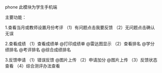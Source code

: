phone
此模块为学生手机端

主要功能：

1.查看当月或教师设置月份考评
   （1）有问题点击我要反馈
   （2）无问题点击确认无误

2.查看成绩
   （1）查看成绩单
        @打印成绩单
        @雷达图显示
   （2）查看排名
        @学分绩排名
        @考评排名
        @综合成绩排名

3.反馈申请
   （1）错误反馈
        @图片上传
   （2）申请加分
        @图片上传
   （3）反馈状态查看
   （4）综合测评办法查看